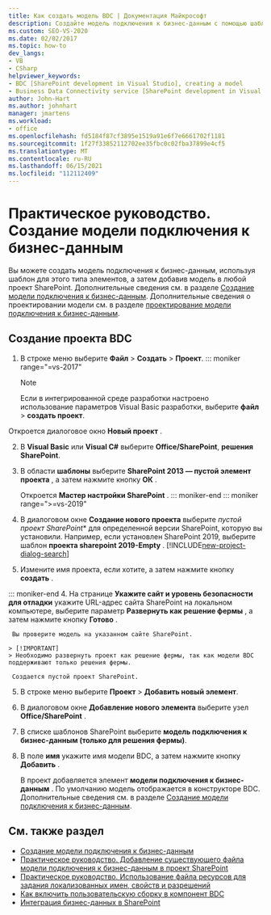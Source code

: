 ```yaml
---
title: Как создать модель BDC | Документация Майкрософт
description: Создайте модель подключения к бизнес-данным с помощью шаблона Visual Studio для этого типа элемента, а затем добавьте модель в любой проект SharePoint.
ms.custom: SEO-VS-2020
ms.date: 02/02/2017
ms.topic: how-to
dev_langs:
- VB
- CSharp
helpviewer_keywords:
- BDC [SharePoint development in Visual Studio], creating a model
- Business Data Connectivity service [SharePoint development in Visual Studio], creating a model
author: John-Hart
ms.author: johnhart
manager: jmartens
ms.workload:
- office
ms.openlocfilehash: fd5184f87cf3895e1519a91e6f7e6661702f1181
ms.sourcegitcommit: 1f27f33852112702ee35fbc0c02fba37899e4cf5
ms.translationtype: MT
ms.contentlocale: ru-RU
ms.lasthandoff: 06/15/2021
ms.locfileid: "112112409"
---
```

# <a name="how-to-create-a-bdc-model"></a>Практическое руководство. Создание модели подключения к бизнес-данным

  Вы можете создать модель подключения к бизнес-данным, используя шаблон для этого типа элементов, а затем добавив модель в любой проект SharePoint. Дополнительные сведения см. в разделе [Создание модели подключения к бизнес-данным](../sharepoint/creating-a-business-data-connectivity-model.md). Дополнительные сведения о проектировании модели см. в разделе [проектирование модели подключения к бизнес-данным](../sharepoint/designing-a-business-data-connectivity-model.md).

## <a name="to-create-a-bdc-project"></a>Создание проекта BDC

1. В строке меню выберите **Файл** > **Создать** > **Проект**.
::: moniker range="=vs-2017"
   > [!NOTE]
   > Если в интегрированной среде разработки настроено использование параметров Visual Basic разработки, выберите **файл**  >  **создать проект**.

  Откроется диалоговое окно **Новый проект** .

2. В **Visual Basic** или **Visual C#** выберите **Office/SharePoint**, **решения SharePoint**.

3. В области **шаблоны** выберите **SharePoint 2013 — пустой элемент проекта** , а затем нажмите кнопку **ОК** .

     Откроется **Мастер настройки SharePoint** .
::: moniker-end
::: moniker range=">=vs-2019"
2. В диалоговом окне **Создание нового проекта** выберите *пустой проект SharePoint** для определенной версии SharePoint, которую вы установили. Например, если установлен SharePoint 2019, выберите шаблон **проекта sharepoint 2019-Empty** .
    [!INCLUDE[new-project-dialog-search](../sharepoint/includes/new-project-dialog-search-md.md)]

3. Измените имя проекта, если хотите, а затем нажмите кнопку **создать** .

::: moniker-end
4. На странице **Укажите сайт и уровень безопасности для отладки** укажите URL-адрес сайта SharePoint на локальном компьютере, выберите параметр **Развернуть как решение фермы** , а затем нажмите кнопку **Готово** .

     Вы проверите модель на указанном сайте SharePoint.

    > [!IMPORTANT]
    > Необходимо развернуть проект как решение фермы, так как модели BDC поддерживают только решения фермы.

     Создается пустой проект SharePoint.

5. В строке меню выберите **Проект** > **Добавить новый элемент**.

6. В диалоговом окне **Добавление нового элемента** выберите узел **Office/SharePoint** .

7. В списке шаблонов SharePoint выберите **модель подключения к бизнес-данным (только для решения фермы)**.

8. В поле **имя** укажите имя модели BDC, а затем нажмите кнопку **Добавить** .

     В проект добавляется элемент **модели подключения к бизнес-данным** . По умолчанию модель отображается в конструкторе BDC. Дополнительные сведения см. в разделе [Создание модели подключения к бизнес-данным](../sharepoint/creating-a-business-data-connectivity-model.md).

## <a name="see-also"></a>См. также раздел

- [Создание модели подключения к бизнес-данным](../sharepoint/creating-a-business-data-connectivity-model.md)
- [Практическое руководство. Добавление существующего файла модели подключения к бизнес-данным в проект SharePoint](../sharepoint/how-to-add-an-existing-bdc-model-file-to-a-sharepoint-project.md)
- [Практическое руководство. Использование файла ресурсов для задания локализованных имен, свойств и разрешений](../sharepoint/how-to-use-a-resource-file-to-specify-localized-names-properties-and-permissions.md)
- [Как включить пользовательскую сборку в компонент BDC](../sharepoint/how-to-include-a-custom-assembly-in-a-bdc-feature.md)
- [Интеграция бизнес-данных в SharePoint](../sharepoint/integrating-business-data-into-sharepoint.md)
